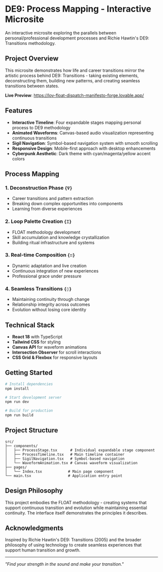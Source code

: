 
# DE9: Process Mapping - Interactive Microsite

An interactive microsite exploring the parallels between personal/professional development processes and Richie Hawtin's DE9: Transitions methodology.

## Project Overview

This microsite demonstrates how life and career transitions mirror the artistic process behind DE9: Transitions - taking existing elements, deconstructing them, building new patterns, and creating seamless transitions between states.

**Live Preview**: https://lov-float-dispatch-manifesto-forge.lovable.app/

## Features

- **Interactive Timeline**: Four expandable stages mapping personal process to DE9 methodology
- **Animated Waveforms**: Canvas-based audio visualization representing continuous transitions
- **Sigil Navigation**: Symbol-based navigation system with smooth scrolling
- **Responsive Design**: Mobile-first approach with desktop enhancements
- **Cyberpunk Aesthetic**: Dark theme with cyan/magenta/yellow accent colors

## Process Mapping

### 1. Deconstruction Phase `{∇}`
- Career transitions and pattern extraction
- Breaking down complex opportunities into components
- Learning from diverse experiences

### 2. Loop Palette Creation `{Ξ}`
- FLOAT methodology development
- Skill accumulation and knowledge crystallization
- Building ritual infrastructure and systems

### 3. Real-time Composition `{∷}`
- Dynamic adaptation and live creation
- Continuous integration of new experiences
- Professional grace under pressure

### 4. Seamless Transitions `{◊}`
- Maintaining continuity through change
- Relationship integrity across outcomes
- Evolution without losing core identity

## Technical Stack

- **React 18** with TypeScript
- **Tailwind CSS** for styling
- **Canvas API** for waveform animations
- **Intersection Observer** for scroll interactions
- **CSS Grid & Flexbox** for responsive layouts

## Getting Started

```bash
# Install dependencies
npm install

# Start development server
npm run dev

# Build for production
npm run build
```

## Project Structure

```
src/
├── components/
│   ├── ProcessStage.tsx      # Individual expandable stage component
│   ├── ProcessTimeline.tsx   # Main timeline container
│   ├── SigilNavigation.tsx   # Symbol-based navigation
│   └── WaveformAnimation.tsx # Canvas waveform visualization
├── pages/
│   └── Index.tsx            # Main page component
└── main.tsx                 # Application entry point
```

## Design Philosophy

This project embodies the FLOAT methodology - creating systems that support continuous transition and evolution while maintaining essential continuity. The interface itself demonstrates the principles it describes.

## Acknowledgments

Inspired by Richie Hawtin's DE9: Transitions (2005) and the broader philosophy of using technology to create seamless experiences that support human transition and growth.

---

*"Find your strength in the sound and make your transition."*
